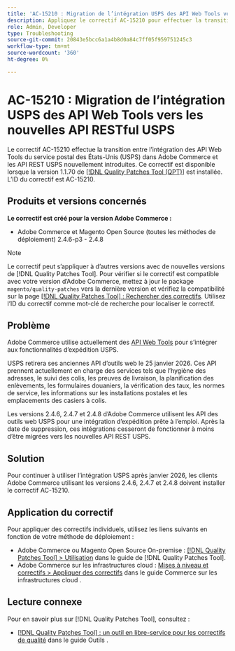 ```yaml
---
title: 'AC-15210 : Migration de l’intégration USPS des API Web Tools vers les nouvelles API RESTful USPS'
description: Appliquez le correctif AC-15210 pour effectuer la transition de l'intégration des API Web Tools d'USPS dans Adobe Commerce vers les API REST d'USPS nouvellement introduites.
role: Admin, Developer
type: Troubleshooting
source-git-commit: 20843e5bcc6a1a4b8d0a84c7ff05f959751245c3
workflow-type: tm+mt
source-wordcount: '360'
ht-degree: 0%

---
```



# AC-15210 : Migration de l’intégration USPS des API Web Tools vers les nouvelles API RESTful USPS

Le correctif AC-15210 effectue la transition entre l’intégration des API Web Tools du service postal des États-Unis (USPS) dans Adobe Commerce et les API REST USPS nouvellement introduites. Ce correctif est disponible lorsque la version 1.1.70 de [[!DNL Quality Patches Tool (QPT)]](/help/tools/quality-patches-tool/quality-patches-tool-to-self-serve-quality-patches.md) est installée. L’ID du correctif est AC-15210.

## Produits et versions concernés

**Le correctif est créé pour la version Adobe Commerce :**

* Adobe Commerce et Magento Open Source (toutes les méthodes de déploiement) 2.4.6-p3 - 2.4.8

>[!NOTE]
>
>Le correctif peut s’appliquer à d’autres versions avec de nouvelles versions de [!DNL Quality Patches Tool]. Pour vérifier si le correctif est compatible avec votre version d’Adobe Commerce, mettez à jour le package `magento/quality-patches` vers la dernière version et vérifiez la compatibilité sur la page [[!DNL Quality Patches Tool] : Rechercher des correctifs](https://experienceleague.adobe.com/tools/commerce-quality-patches/index.html). Utilisez l’ID du correctif comme mot-clé de recherche pour localiser le correctif.

## Problème

Adobe Commerce utilise actuellement des [API Web Tools](https://www.usps.com/business/web-tools-apis/#developers) pour s’intégrer aux fonctionnalités d’expédition USPS.

USPS retirera ses anciennes API d’outils web le 25 janvier 2026. Ces API prennent actuellement en charge des services tels que l’hygiène des adresses, le suivi des colis, les preuves de livraison, la planification des enlèvements, les formulaires douaniers, la vérification des taux, les normes de service, les informations sur les installations postales et les emplacements des casiers à colis.

Les versions 2.4.6, 2.4.7 et 2.4.8 d’Adobe Commerce utilisent les API des outils web USPS pour une intégration d’expédition prête à l’emploi. Après la date de suppression, ces intégrations cesseront de fonctionner à moins d’être migrées vers les nouvelles API REST USPS.

## Solution

Pour continuer à utiliser l’intégration USPS après janvier 2026, les clients Adobe Commerce utilisant les versions 2.4.6, 2.4.7 et 2.4.8 doivent installer le correctif AC-15210.

## Application du correctif

Pour appliquer des correctifs individuels, utilisez les liens suivants en fonction de votre méthode de déploiement :

* Adobe Commerce ou Magento Open Source On-premise : [[!DNL Quality Patches Tool] > Utilisation](/help/tools/quality-patches-tool/usage.md) dans le guide de [!DNL Quality Patches Tool].
* Adobe Commerce sur les infrastructures cloud : [Mises à niveau et correctifs > Appliquer des correctifs](https://experienceleague.adobe.com/docs/commerce-cloud-service/user-guide/develop/upgrade/apply-patches.html) dans le guide Commerce sur les infrastructures cloud .

## Lecture connexe

Pour en savoir plus sur [!DNL Quality Patches Tool], consultez :

* [[!DNL Quality Patches Tool] : un outil en libre-service pour les correctifs de qualité](/help/tools/quality-patches-tool/quality-patches-tool-to-self-serve-quality-patches.md) dans le guide Outils .